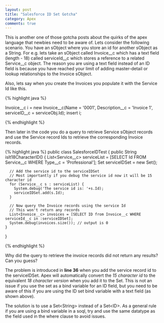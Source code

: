 ```yaml
---
layout: post
title: "Salesforce ID Set Gotcha"
category: Apex
comments: true
---
```


This is another one of those gotcha posts about the quirks of the apex language that newbies need to be aware of.
Lets consider the following scenario. You have an sObject where you store an id for another sObject as a String. 
For e.g. lets take an sObject called Invoice__c which has a text field (length - 18) called serviceId__c which stores
a reference to a related Service__c object. The reason you are using a text field instead of an ID field 
is because you have reached your limit of adding master-detail or lookup relationships to the Invoice sObject. 

Also, lets say when you create the Invoices you populate it with the Service Id like this.

{% highlight java %}

Invoice__c i = new Invoice__c(Name = '0001', Description__c = 'Invoice 1', serviceID__c = serviceObj.Id);
insert i;

{% endhighlight %}

Then later in the code you do a query to retrieve Service sObject records and use 
the Service record Ids to retrieve the corresponding Invoice records.

{% highlight java %}
  public class SalesforceIDTest {
    public String isIt18CharacterID() {
      List<Service__c> serviceList = [SELECT Id FROM Service__c WHERE Type__c = 'Professional'];
      Set<ID> serviceIDSet = new Set<ID>();
      
      // Add the service id to the serviceIDSet
      // Most importantly if you debug the service id now it will be 15 character id
      for (Service__c s : serviceList) {
        System.debug('The service id is: '+s.Id);
        serviceIDSet.add(s.Id);
      }

      // Now query the Invoice records using the service Id
      // This won't return any records
      List<Invoice__c> invoices = [SELECT ID from Invoice__c WHERE serviceId__c in :serviceIDSet];
      System.debug(invoices.size()); // output is 0
    }  
  }

{% endhighlight %}

Why did the query to retrieve the invoice records did not return any results? Can you guess?

The problem is introduced in **line 36** when you add the service record id to the serviceIDSet.
Apex will automatically convert the _15 character id_ to the equivalent _18  character version_ when you
add it to the Set. This is not an issue if you use the set as a bind variable for an ID field, but 
you need to be aware of this if you are using the ID set bind variable with a text field (as shown above).

The solution is to use a Set<String\> instead of a Set<ID\>. As a general rule if you are using a bind variable
in a soql, try and use the same datatype as the field used in the where clause to avoid issues.
